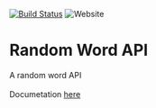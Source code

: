 [![Build Status](https://travis-ci.com/Funtext/random-word.svg?branch=master)](https://travis-ci.com/Funtext/random-word-api) ![Website](https://img.shields.io/website?down_color=red&down_message=offline&label=api%20status&up_color=green&up_message=online&url=https%3A%2F%2Frndword.herokuapp.com%2F)
# Random Word API
A random word API<br><br>Documetation [here](https://github.com/Funtext/Random-Word/wiki)
